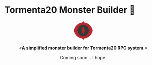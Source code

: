 # Tormenta20 Monster Builder 🐉

<p align="center"><img src="public/logo.png" alt="T20 Bestiary Logo" width="60"></p>
<p align="center">&laquo;<b>A simplified monster builder for Tormenta20 RPG system.</b>&raquo;</p>
<p align="center">Coming soon... I hope.</p>
